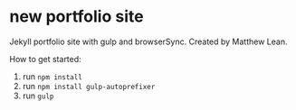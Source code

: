 # new portfolio site
Jekyll portfolio site with gulp and browserSync.
Created by Matthew Lean.


How to get started:

1. run ```npm install```
2. run ```npm install gulp-autoprefixer```
3. run ```gulp```
